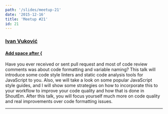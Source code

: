 ```yaml
---
path: '/slides/meetup-21'
date: '2015-12-16'
title: 'Meetup #21'
id: 21
---
```


### [Ivan Vuković](https://twitter.com/sohotsoup)
#### [Add space after {](http://slides.com/ivanvukovic/add-space#/2)

Have you ever received or sent pull request and most of code review comments was about code formatting and variable naming? This talk will introduce some code style linters and static code analysis tools for JavaScript to you. Also, we will take a look on some popular JavaScript style guides, and I will show some strategies on how to incorporate this to your workflow to improve your code quality and how that is done in ShoutEm. After this talk, you will focus yourself much more on code quality and real improvements over code formatting issues.

***
